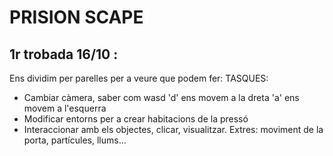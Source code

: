 # PRISION SCAPE


## 1r trobada 16/10 :
Ens dividim per parelles per a veure que podem fer:
TASQUES:
  - Cambiar càmera, saber com wasd 'd' ens movem a la dreta 'a' ens movem a l'esquerra
  - Modificar entorns per a crear habitacions de la pressó
  - Interaccionar amb els objectes, clicar, visualitzar. Extres: moviment de la porta, partícules, llums...

